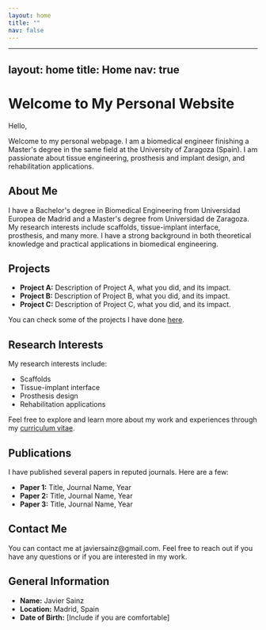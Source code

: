 ```yaml
---
layout: home
title: ""
nav: false
---
```


---
layout: home
title: Home
nav: true
---

<div class="home-header">
  <h1>Welcome to My Personal Website</h1>
</div>

<div class="home-intro">
  <p>Hello,</p>
  <p>Welcome to my personal webpage. I am a biomedical engineer finishing a Master's degree in the same field at the University of Zaragoza (Spain). I am passionate about tissue engineering, prosthesis and implant design, and rehabilitation applications.</p>
</div>

<div class="home-section home-about">
  <h2>About Me</h2>
  <p>I have a Bachelor's degree in Biomedical Engineering from Universidad Europea de Madrid and a Master's degree from Universidad de Zaragoza. My research interests include scaffolds, tissue-implant interface, prosthesis, and many more. I have a strong background in both theoretical knowledge and practical applications in biomedical engineering.</p>
</div>

<div class="home-section home-projects">
  <h2>Projects</h2>
  <ul>
    <li><strong>Project A:</strong> Description of Project A, what you did, and its impact.</li>
    <li><strong>Project B:</strong> Description of Project B, what you did, and its impact.</li>
    <li><strong>Project C:</strong> Description of Project C, what you did, and its impact.</li>
  </ul>
  <p>You can check some of the projects I have done <a href="portfolio.md">here</a>.</p>
</div>

<div class="home-section home-research">
  <h2>Research Interests</h2>
  <p>My research interests include:</p>
  <ul>
    <li>Scaffolds</li>
    <li>Tissue-implant interface</li>
    <li>Prosthesis design</li>
    <li>Rehabilitation applications</li>
  </ul>
  <p>Feel free to explore and learn more about my work and experiences through my <a href="cv.pdf">curriculum vitae</a>.</p>
</div>

<div class="home-section home-publications">
  <h2>Publications</h2>
  <p>I have published several papers in reputed journals. Here are a few:</p>
  <ul>
    <li><strong>Paper 1:</strong> Title, Journal Name, Year</li>
    <li><strong>Paper 2:</strong> Title, Journal Name, Year</li>
    <li><strong>Paper 3:</strong> Title, Journal Name, Year</li>
  </ul>
</div>

<div class="home-section home-contact">
  <h2>Contact Me</h2>
  <p>You can contact me at javiersainz@gmail.com. Feel free to reach out if you have any questions or if you are interested in my work.</p>
</div>

<div class="home-section home-info">
  <h2>General Information</h2>
  <ul>
    <li><strong>Name:</strong> Javier Sainz</li>
    <li><strong>Location:</strong> Madrid, Spain</li>
    <li><strong>Date of Birth:</strong> [Include if you are comfortable]</li>
  </ul>
</div>

